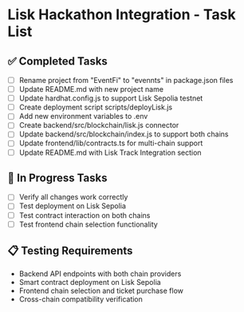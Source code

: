 # Lisk Hackathon Integration - Task List

## ✅ Completed Tasks
- [ ] Rename project from "EventFi" to "evennts" in package.json files
- [ ] Update README.md with new project name
- [ ] Update hardhat.config.js to support Lisk Sepolia testnet
- [ ] Create deployment script scripts/deployLisk.js
- [ ] Add new environment variables to .env
- [ ] Create backend/src/blockchain/lisk.js connector
- [ ] Update backend/src/blockchain/index.js to support both chains
- [ ] Update frontend/lib/contracts.ts for multi-chain support
- [ ] Update README.md with Lisk Track Integration section

## 🔄 In Progress Tasks
- [ ] Verify all changes work correctly
- [ ] Test deployment on Lisk Sepolia
- [ ] Test contract interaction on both chains
- [ ] Test frontend chain selection functionality

## 📋 Testing Requirements
- Backend API endpoints with both chain providers
- Smart contract deployment on Lisk Sepolia
- Frontend chain selection and ticket purchase flow
- Cross-chain compatibility verification
